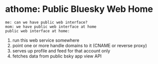 
athome: Public Bluesky Web Home
===============================

```text
me: can we have public web interface?
mom: we have public web interface at home
public web interface at home:
```

1. run this web service somewhere
2. point one or more handle domains to it (CNAME or reverse proxy)
3. serves up profile and feed for that account only
4. fetches data from public bsky app view API
